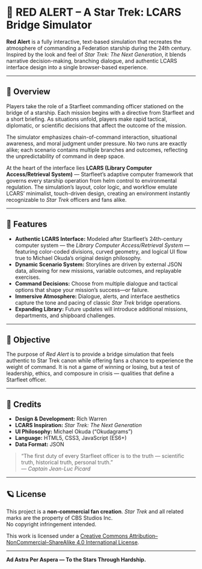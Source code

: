 # 🛑 RED ALERT – A Star Trek: LCARS Bridge Simulator

**Red Alert** is a fully interactive, text-based simulation that recreates the atmosphere of commanding a Federation starship during the 24th century. Inspired by the look and feel of *Star Trek: The Next Generation*, it blends narrative decision-making, branching dialogue, and authentic LCARS interface design into a single browser-based experience.

---

## 🚀 Overview

Players take the role of a Starfleet commanding officer stationed on the bridge of a starship. Each mission begins with a directive from Starfleet and a short briefing. As situations unfold, players make rapid tactical, diplomatic, or scientific decisions that affect the outcome of the mission.

The simulator emphasizes chain-of-command interaction, situational awareness, and moral judgment under pressure. No two runs are exactly alike; each scenario contains multiple branches and outcomes, reflecting the unpredictability of command in deep space.

At the heart of the interface lies **LCARS (Library Computer Access/Retrieval System)** — Starfleet’s adaptive computer framework that governs every starship operation from helm control to environmental regulation. The simulation’s layout, color logic, and workflow emulate LCARS’ minimalist, touch-driven design, creating an environment instantly recognizable to *Star Trek* officers and fans alike.

---

## 🧩 Features

- **Authentic LCARS Interface:** Modeled after Starfleet’s 24th-century computer system — the *Library Computer Access/Retrieval System* — featuring color-coded divisions, curved geometry, and logical UI flow true to Michael Okuda’s original design philosophy.  
- **Dynamic Scenario System:** Storylines are driven by external JSON data, allowing for new missions, variable outcomes, and replayable exercises.  
- **Command Decisions:** Choose from multiple dialogue and tactical options that shape your mission’s success—or failure.  
- **Immersive Atmosphere:** Dialogue, alerts, and interface aesthetics capture the tone and pacing of classic *Star Trek* bridge operations.  
- **Expanding Library:** Future updates will introduce additional missions, departments, and shipboard challenges.  

---

## 🎯 Objective

The purpose of *Red Alert* is to provide a bridge simulation that feels authentic to Star Trek canon while offering fans a chance to experience the weight of command. It is not a game of winning or losing, but a test of leadership, ethics, and composure in crisis — qualities that define a Starfleet officer.

---

## 🖖 Credits

- **Design & Development:** Rich Warren  
- **LCARS Inspiration:** *Star Trek: The Next Generation*  
- **UI Philosophy:** Michael Okuda (“Okudagrams”)  
- **Language:** HTML5, CSS3, JavaScript (ES6+)  
- **Data Format:** JSON  

> “The first duty of every Starfleet officer is to the truth — scientific truth, historical truth, personal truth.”  
> — *Captain Jean-Luc Picard*

---

## 🪐 License

This project is a **non-commercial fan creation**. *Star Trek* and all related marks are the property of CBS Studios Inc.  
No copyright infringement intended.

This work is licensed under a [Creative Commons Attribution–NonCommercial–ShareAlike 4.0 International License](https://creativecommons.org/licenses/by-nc-sa/4.0/).

---

**Ad Astra Per Aspera — To the Stars Through Hardship.**
